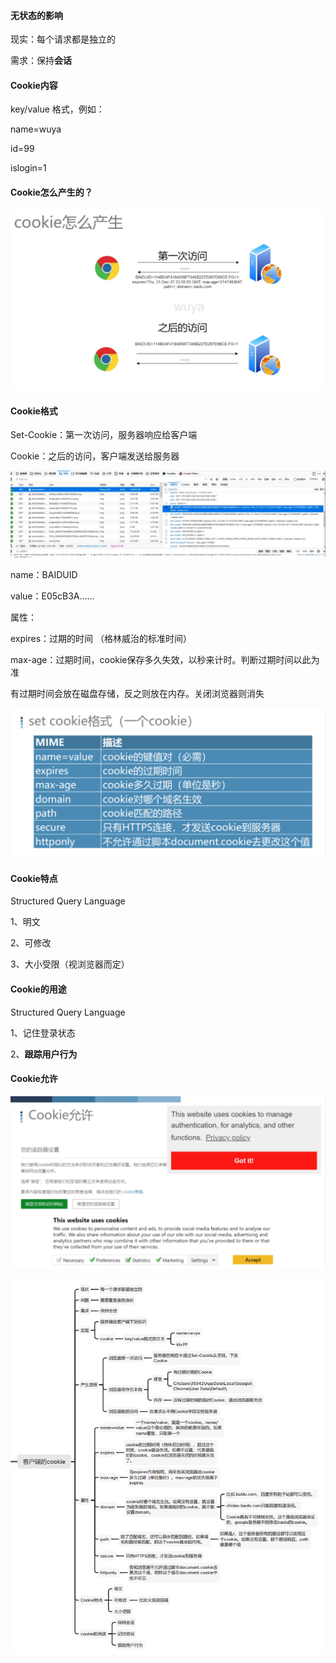 #### 无状态的影响

现实：每个请求都是独立的

需求：保持**会话**


#### Cookie内容

key/value 格式，例如：

name=wuya

id=99

islogin=1


#### Cookie怎么产生的？

![1687442543280](image/1.1客户端的Cookie/1687442543280.png)

#### Cookie格式

Set-Cookie：第一次访问，服务器响应给客户端

Cookie：之后的访问，客户端发送给服务器

![1687442652023](image/1.1客户端的Cookie/1687442652023.png)

name：BAIDUID

value：E05cB3A……

属性：

expires：过期的时间 （格林威治的标准时间）

max-age：过期时间，cookie保存多久失效，以秒来计时。判断过期时间以此为准


有过期时间会放在磁盘存储，反之则放在内存。关闭浏览器则消失


![1687445052416](image/1.1客户端的Cookie/1687445052416.png)

#### Cookie特点

Structured Query Language

1、明文

2、可修改

3、大小受限（视浏览器而定）


#### Cookie的用途

Structured Query Language

1、记住登录状态

2、**跟踪用户行为**


#### Cookie允许

![1687445307175](image/1.1客户端的Cookie/1687445307175.png)

![1687446922000](image/1.1客户端的Cookie/1687446922000.png)
